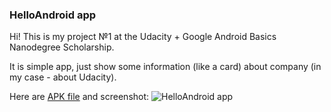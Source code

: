 ### HelloAndroid app

Hi! This is my project №1 at the Udacity + Google Android Basics Nanodegree Scholarship.

It is simple app, just show some information (like a card) about company (in my case - about Udacity).

Here are [APK file](https://www.dropbox.com/s/lgb38kvhz0wzx3a/helloandroid.apk?dl=0) and screenshot:
![HelloAndroid app](https://image.ibb.co/dUMSNc/helloscreen_github.jpg)
